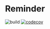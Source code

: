 # Reminder

![build](https://github.com/ajimae/reminder/workflows/build/badge.svg) [![codecov](https://codecov.io/gh/ajimae/service-x-proto-nodejs/branch/master/graph/badge.svg)](https://codecov.io/gh/ajimae/service-x-proto-nodejs)